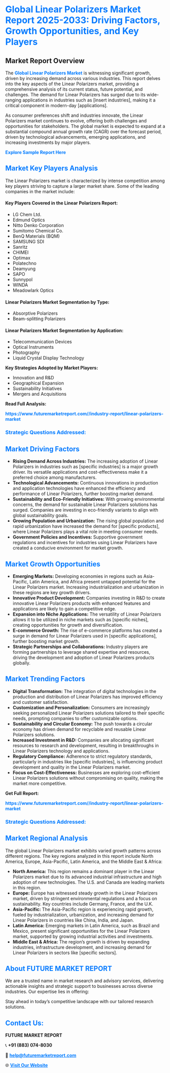 <h1 style="color: #007BFF;">Global Linear Polarizers Market Report 2025-2033: Driving Factors, Growth Opportunities, and Key Players</h1>

<section id="overview">
<h2>Market Report Overview</h2>
<p>The <a href="https://www.futuremarketreport.com//industry-report/linear-polarizers-market" style="color: #007BFF; text-decoration: none;"><strong>Global Linear Polarizers Market</strong></a> is witnessing significant growth, driven by increasing demand across various industries. This report delves into the key aspects of the Linear Polarizers market, providing a comprehensive analysis of its current status, future potential, and challenges. The demand for Linear Polarizers has surged due to its wide-ranging applications in industries such as [insert industries], making it a critical component in modern-day [applications].</p>
<p>As consumer preferences shift and industries innovate, the Linear Polarizers market continues to evolve, offering both challenges and opportunities for stakeholders. The global market is expected to expand at a substantial compound annual growth rate (CAGR) over the forecast period, driven by technological advancements, emerging applications, and increasing investments by major players.</p>
</section>

<section id="overview">
<p><a href="https://www.futuremarketreport.com//request-sample/reportId=60044" style="color: #007BFF; text-decoration: none;"><strong>Explore Sample Report Here</strong></a></p>
</section>

<section id="key-players">
<h2 style="color: #007BFF;">Market Key Players Analysis</h2>
<p>The Linear Polarizers market is characterized by intense competition among key players striving to capture a larger market share. Some of the leading companies in the market include:</p>
<h4>Key Players Covered in the Linear Polarizers Report:</h4>
<ul><li>LG Chem Ltd.</li><li>Edmund Optics</li><li>Nitto Denko Corporation</li><li>Sumitomo Chemical Co.</li><li>BenQ Materials (BQM)</li><li>SAMSUNG SDI</li><li>Sanritz</li><li>CHIMEI</li><li>Optimax</li><li>Polatechno</li><li>Deamyung</li><li>SAPO</li><li>Sunnypol</li><li>WINDA</li><li>Meadowlark Optics</li></ul>
<h4>Linear Polarizers Market Segmentation by Type:</h4>
<ul><li>Absorptive Polarizers</li><li>Beam-splitting Polarizers</li></ul>

<h4>Linear Polarizers Market Segmentation by Application:</h4>
<ul><li>Telecommunication Devices</li><li>Optical Instruments</li><li>Photography</li><li>Liquid Crystal Display Technology</li></ul>
<p><strong>Key Strategies Adopted by Market Players:</strong></p>
<ul>
<li>Innovation and R&D</li>
<li>Geographical Expansion</li>
<li>Sustainability Initiatives</li>
<li>Mergers and Acquisitions</li>
</ul>
</section>

<section>
<p><strong>Read Full Analysis: </strong></p><a href="https://www.futuremarketreport.com//industry-report/linear-polarizers-market" style="color: #007BFF; text-decoration: none;"><strong>https://www.futuremarketreport.com//industry-report/linear-polarizers-market</strong></a>
<h3 style="color: #007BFF;">Strategic Questions Addressed:</h3>
</section>

<section id="driving-factors">
<h2 style="color: #007BFF;">Market Driving Factors</h2>
<ul>
<li><strong>Rising Demand Across Industries:</strong> The increasing adoption of Linear Polarizers in industries such as [specific industries] is a major growth driver. Its versatile applications and cost-effectiveness make it a preferred choice among manufacturers.</li>
<li><strong>Technological Advancements:</strong> Continuous innovations in production and application technologies have enhanced the efficiency and performance of Linear Polarizers, further boosting market demand.</li>
<li><strong>Sustainability and Eco-Friendly Initiatives:</strong> With growing environmental concerns, the demand for sustainable Linear Polarizers solutions has surged. Companies are investing in eco-friendly variants to align with global sustainability goals.</li>
<li><strong>Growing Population and Urbanization:</strong> The rising global population and rapid urbanization have increased the demand for [specific products], where Linear Polarizers plays a vital role in meeting consumer needs.</li>
<li><strong>Government Policies and Incentives:</strong> Supportive government regulations and incentives for industries using Linear Polarizers have created a conducive environment for market growth.</li>
</ul>
</section>

<section id="growth-opportunities">
<h2 style="color: #007BFF;">Market Growth Opportunities</h2>
<ul>
<li><strong>Emerging Markets:</strong> Developing economies in regions such as Asia-Pacific, Latin America, and Africa present untapped potential for the Linear Polarizers market. Increasing industrialization and urbanization in these regions are key growth drivers.</li>
<li><strong>Innovative Product Development:</strong> Companies investing in R&D to create innovative Linear Polarizers products with enhanced features and applications are likely to gain a competitive edge.</li>
<li><strong>Expansion into Niche Applications:</strong> The versatility of Linear Polarizers allows it to be utilized in niche markets such as [specific niches], creating opportunities for growth and diversification.</li>
<li><strong>E-commerce Growth:</strong> The rise of e-commerce platforms has created a surge in demand for Linear Polarizers used in [specific applications], further boosting market growth.</li>
<li><strong>Strategic Partnerships and Collaborations:</strong> Industry players are forming partnerships to leverage shared expertise and resources, driving the development and adoption of Linear Polarizers products globally.</li>
</ul>
</section>

<section id="trending-factors">
<h2 style="color: #007BFF;">Market Trending Factors</h2>
<ul>
<li><strong>Digital Transformation:</strong> The integration of digital technologies in the production and distribution of Linear Polarizers has improved efficiency and customer satisfaction.</li>
<li><strong>Customization and Personalization:</strong> Consumers are increasingly seeking personalized Linear Polarizers solutions tailored to their specific needs, prompting companies to offer customizable options.</li>
<li><strong>Sustainability and Circular Economy:</strong> The push towards a circular economy has driven demand for recyclable and reusable Linear Polarizers solutions.</li>
<li><strong>Increased Investment in R&D:</strong> Companies are allocating significant resources to research and development, resulting in breakthroughs in Linear Polarizers technology and applications.</li>
<li><strong>Regulatory Compliance:</strong> Adherence to strict regulatory standards, particularly in industries like [specific industries], is influencing product development and quality in the Linear Polarizers market.</li>
<li><strong>Focus on Cost-Effectiveness:</strong> Businesses are exploring cost-efficient Linear Polarizers solutions without compromising on quality, making the market more competitive.</li>
</ul>
</section>

<section>
<p><strong>Get Full Report: </strong></p><a href="https://www.futuremarketreport.com//industry-report/linear-polarizers-market" style="color: #007BFF; text-decoration: none;"><strong>https://www.futuremarketreport.com//industry-report/linear-polarizers-market</strong></a>
<h3 style="color: #007BFF;">Strategic Questions Addressed:</h3>
</section>


<section id="regional-analysis">
<h2 style="color: #007BFF;">Market Regional Analysis</h2>
<p>The global Linear Polarizers market exhibits varied growth patterns across different regions. The key regions analyzed in this report include North America, Europe, Asia-Pacific, Latin America, and the Middle East & Africa:</p>
<ul>
<li><strong>North America:</strong> This region remains a dominant player in the Linear Polarizers market due to its advanced industrial infrastructure and high adoption of new technologies. The U.S. and Canada are leading markets in this region.</li>
<li><strong>Europe:</strong> Europe has witnessed steady growth in the Linear Polarizers market, driven by stringent environmental regulations and a focus on sustainability. Key countries include Germany, France, and the U.K.</li>
<li><strong>Asia-Pacific:</strong> The Asia-Pacific region is experiencing rapid growth, fueled by industrialization, urbanization, and increasing demand for Linear Polarizers in countries like China, India, and Japan.</li>
<li><strong>Latin America:</strong> Emerging markets in Latin America, such as Brazil and Mexico, present significant opportunities for the Linear Polarizers market, supported by growing industrial activities and investments.</li>
<li><strong>Middle East & Africa:</strong> The region’s growth is driven by expanding industries, infrastructure development, and increasing demand for Linear Polarizers in sectors like [specific sectors].</li>
</ul>
</section>

<footer>
<h2 style="color: #007BFF;">About FUTURE MARKET REPORT</h2>
<p>We are a trusted name in market research and advisory services, delivering actionable insights and strategic support to businesses across diverse industries. Our expertise lies in offering:</p>

<p>Stay ahead in today’s competitive landscape with our tailored research solutions.</p>

<h2 style="color: #007BFF;">Contact Us:</h2>
<p><strong>FUTURE MARKET REPORT</strong></p>
<p>📞 <strong>+91 (883) 074-8030</strong></p>
<p>📧 <strong><a href="mailto:help@futuremarketreport.com" style="color: #007BFF;">help@futuremarketreport.com</a></strong></p>
<p>🌐 <strong><a href="https://www.futuremarketreport.com/" style="color: #007BFF;">Visit Our Website</a></strong></p>
</footer>